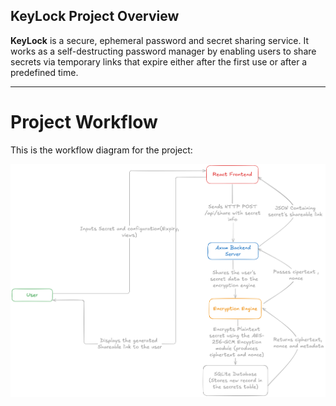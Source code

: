 ## KeyLock Project Overview

**KeyLock** is a secure, ephemeral password and secret sharing service. It works as a self-destructing password manager by enabling users to share secrets via temporary links that expire either after the first use or after a predefined time.

---

# Project Workflow

This is the workflow diagram for the project:

![Workflow Diagram](assets/workflow.png)


